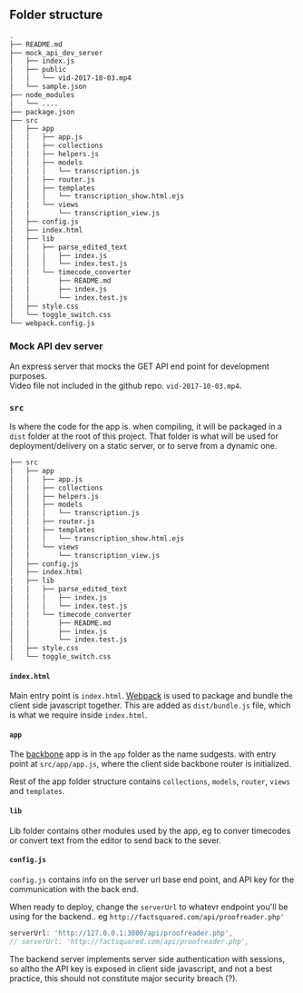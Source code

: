 
## Folder structure 

```bash
.
├── README.md
├── mock_api_dev_server
│   ├── index.js
│   ├── public
│   │   └── vid-2017-10-03.mp4
│   └── sample.json
├── node_modules
│   └── ....
├── package.json
├── src
│   ├── app
│   │   ├── app.js
│   │   ├── collections
│   │   ├── helpers.js
│   │   ├── models
│   │   │   └── transcription.js
│   │   ├── router.js
│   │   ├── templates
│   │   │   └── transcription_show.html.ejs
│   │   └── views
│   │       └── transcription_view.js
│   ├── config.js
│   ├── index.html
│   ├── lib
│   │   ├── parse_edited_text
│   │   │   ├── index.js
│   │   │   └── index.test.js
│   │   └── timecode_converter
│   │       ├── README.md
│   │       ├── index.js
│   │       └── index.test.js
│   ├── style.css
│   └── toggle_switch.css
└── webpack.config.js
```

### Mock API dev server

An express server that mocks the GET API end point for development purposes.  
Video file not included in the github repo. `vid-2017-10-03.mp4`. 

### `src` 
Is where the code for the app is. 
when compiling, it will be packaged in a `dist` folder at the root of this project. 
That folder is what will be used for deployment/delivery on a static server, or to serve from a dynamic one.

```bash
├── src
│   ├── app
│   │   ├── app.js
│   │   ├── collections
│   │   ├── helpers.js
│   │   ├── models
│   │   │   └── transcription.js
│   │   ├── router.js
│   │   ├── templates
│   │   │   └── transcription_show.html.ejs
│   │   └── views
│   │       └── transcription_view.js
│   ├── config.js
│   ├── index.html
│   ├── lib
│   │   ├── parse_edited_text
│   │   │   ├── index.js
│   │   │   └── index.test.js
│   │   └── timecode_converter
│   │       ├── README.md
│   │       ├── index.js
│   │       └── index.test.js
│   ├── style.css
│   └── toggle_switch.css
```

#### `index.html`

Main entry point is `index.html`.  [Webpack](http://webpack.js.org) is used to package and bundle the client side javascript together. This are added as `dist/bundle.js` file, which is what we require inside `index.html`.

#### `app`

The [backbone](http://backbonejs.org) app is in the `app` folder as the name sudgests. with entry point at `src/app/app.js`, where the client side backbone router is initialized. 

Rest of the app folder structure contains `collections`, `models`, `router`, `views` and `templates`.

#### `lib`
Lib folder contains other modules used by the app, eg to conver timecodes or convert text from the editor to send back to the sever.

#### `config.js`

`config.js` contains info on the server url base end point, and API key for the communication with the back end. 

When ready to deploy, change the `serverUrl` to whatevr endpoint you'll be using for the backend.. eg  `http://factsquared.com/api/proofreader.php'`

```js
serverUrl: 'http://127.0.0.1:3000/api/proofreader.php',
// serverUrl: 'http://factsquared.com/api/proofreader.php', 
```

The backend server implements server side authentication with sessions, so altho the API key is exposed in client side javascript, and not a best practice, this should not constitute major security breach (?). 
